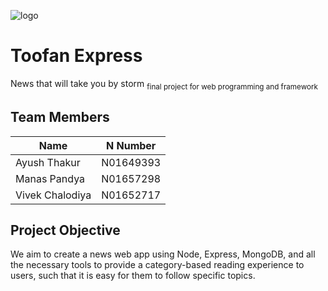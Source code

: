 ![logo](dataset/logo.png)
# Toofan Express
News that will take you by storm
<sub>final project for web programming and framework</sub>

## Team Members
| Name | N Number |
| --------- | -------- |
| Ayush Thakur | N01649393 |
| Manas Pandya | N01657298 |
| Vivek Chalodiya | N01652717 |


## Project Objective
We aim to create a news web app using Node, Express, MongoDB, and all the necessary tools to provide a category-based reading experience to users, such that it is easy for them to follow specific topics.

